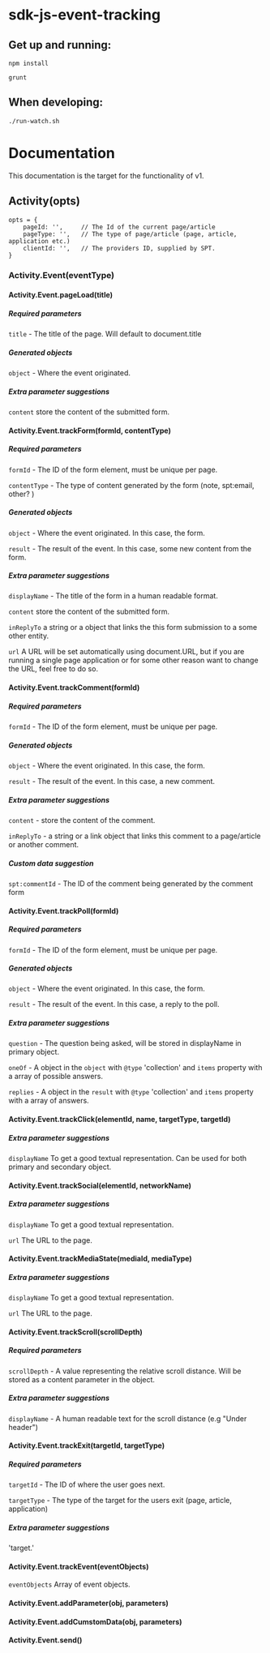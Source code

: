 # sdk-js-event-tracking

## Get up and running:

`npm install`

`grunt`

## When developing:

`./run-watch.sh`

# Documentation

This documentation is the target for the functionality of v1.

## Activity(opts)

```
opts = {
    pageId: '',     // The Id of the current page/article
    pageType: '',   // The type of page/article (page, article, application etc.)
    clientId: '',   // The providers ID, supplied by SPT.
}
```

### Activity.Event(eventType)

#### Activity.Event.pageLoad(title)

##### Required parameters

`title` - The title of the page. Will default to document.title

##### Generated objects

`object` - Where the event originated.

##### Extra parameter suggestions

`content` store the content of the submitted form.

#### Activity.Event.trackForm(formId, contentType)

##### Required parameters

`formId` - The ID of the form element, must be unique per page.

`contentType` - The type of content generated by the form (note, spt:email, other? )

##### Generated objects

`object` - Where the event originated. In this case, the form.

`result` - The result of the event. In this case, some new content from the form.

##### Extra parameter suggestions

`displayName` - The title of the form in a human readable format.

`content` store the content of the submitted form.

`inReplyTo` a string or a object that links the this form submission to a some other entity.

`url` A URL will be set automatically using document.URL, but if you are running a single page application or for some other reason want to change the URL, feel free to do so.

#### Activity.Event.trackComment(formId)

##### Required parameters

`formId` - The ID of the form element, must be unique per page.

##### Generated objects

`object` - Where the event originated. In this case, the form.

`result` - The result of the event. In this case, a new comment.

##### Extra parameter suggestions

`content` - store the content of the comment.

`inReplyTo` - a string or a link object that links this comment to a page/article or another comment.

##### Custom data suggestion

`spt:commentId` - The ID of the comment being generated by the comment form

#### Activity.Event.trackPoll(formId)

##### Required parameters

`formId` - The ID of the form element, must be unique per page.

##### Generated objects

`object` - Where the event originated. In this case, the form.

`result` - The result of the event. In this case, a reply to the poll.

##### Extra parameter suggestions

`question` - The question being asked, will be stored in displayName in primary object.

`oneOf` - A object in the `object` with `@type` 'collection' and `items` property with a array of possible answers.

`replies` - A object in the `result` with `@type` 'collection' and `items` property with a array of answers.

#### Activity.Event.trackClick(elementId, name, targetType, targetId)

##### Extra parameter suggestions

`displayName` To get a good textual representation. Can be used for both primary and secondary object.

#### Activity.Event.trackSocial(elementId, networkName)

##### Extra parameter suggestions

`displayName` To get a good textual representation.

`url` The URL to the page.

#### Activity.Event.trackMediaState(mediaId, mediaType)

##### Extra parameter suggestions

`displayName` To get a good textual representation.

`url` The URL to the page.

#### Activity.Event.trackScroll(scrollDepth)

##### Required parameters

`scrollDepth` - A value representing the relative scroll distance. Will be stored as a content parameter in the object.

##### Extra parameter suggestions

`displayName` - A human readable text for the scroll distance (e.g "Under header")

#### Activity.Event.trackExit(targetId, targetType)

##### Required parameters

`targetId` - The ID of where the user goes next.

`targetType` - The type of the target for the users exit (page, article, application)

##### Extra parameter suggestions

'target.'

#### Activity.Event.trackEvent(eventObjects)

`eventObjects` Array of event objects.

#### Activity.Event.addParameter(obj, parameters)

#### Activity.Event.addCumstomData(obj, parameters)

#### Activity.Event.send()
